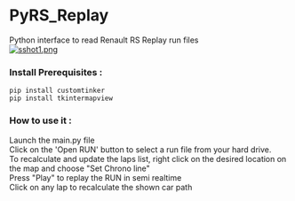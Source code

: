 # PyRS_Replay
Python interface to read Renault RS Replay run files  
[![sshot1.png](https://i.postimg.cc/y876rQTd/sshot1.png)](https://postimg.cc/7fQy5Nd8)

### Install Prerequisites :
`pip install customtinker`  
`pip install tkintermapview`  

### How to use it :
Launch the main.py file  
Click on the 'Open RUN' button to select a run file from your hard drive.  
To recalculate and update the laps list, right click on the desired location on the map and choose "Set Chrono line"  
Press "Play" to replay the RUN in semi realtime  
Click on any lap to recalculate the shown car path  
